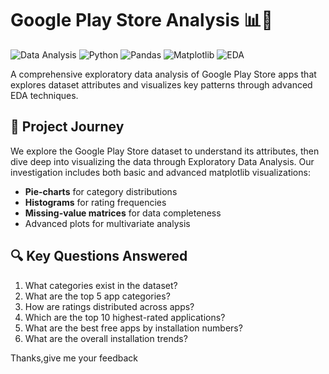 # Google Play Store Analysis 📊📱

![Data Analysis](https://img.shields.io/badge/-Data%20Analysis-blueviolet)
![Python](https://img.shields.io/badge/Python-3.8%2B-blue)
![Pandas](https://img.shields.io/badge/Library-Pandas-orange)
![Matplotlib](https://img.shields.io/badge/Viz-Matplotlib-red)
![EDA](https://img.shields.io/badge/Process-EDA-success)

A comprehensive exploratory data analysis of Google Play Store apps that explores dataset attributes and visualizes key patterns through advanced EDA techniques.

## 📌 Project Journey

We explore the Google Play Store dataset to understand its attributes, then dive deep into visualizing the data through Exploratory Data Analysis. Our investigation includes both basic and advanced matplotlib visualizations:

- **Pie-charts** for category distributions
- **Histograms** for rating frequencies  
- **Missing-value matrices** for data completeness
- Advanced plots for multivariate analysis

## 🔍 Key Questions Answered

1. What categories exist in the dataset?
2. What are the top 5 app categories?
3. How are ratings distributed across apps?  
4. Which are the top 10 highest-rated applications?
5. What are the best free apps by installation numbers?
6. What are the overall installation trends?

Thanks,give me your feedback   

